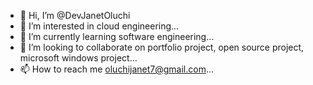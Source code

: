 - 👋 Hi, I’m @DevJanetOluchi
- 👀 I’m interested in cloud engineering...
- 🌱 I’m currently learning software engineering...
- 💞️ I’m looking to collaborate on portfolio project, open source project, microsoft windows project...
- 📫 How to reach me oluchijanet7@gmail.com...

<!---
DevJanetOluchi/DevJanetOluchi is a ✨ special ✨ repository because its `README.md` (this file) appears on your GitHub profile.
You can click the Preview link to take a look at your changes.
--->
